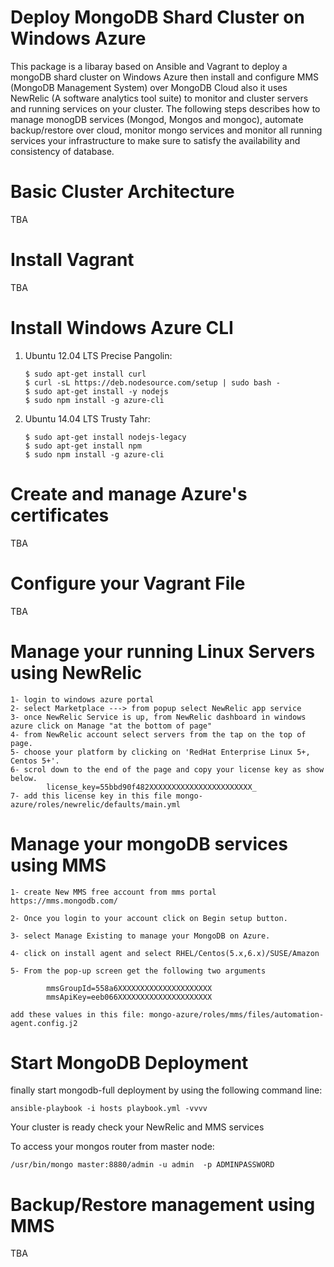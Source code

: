 # Deploy MongoDB Shard Cluster on Windows Azure

This package is a libaray based on Ansible and Vagrant to deploy a mongoDB shard cluster 
on Windows Azure then install and configure MMS (MongoDB Management System) over MongoDB
Cloud also it uses NewRelic (A software analytics tool suite) to monitor and cluster servers
and running services on your cluster. The following steps describes how to manage monogDB 
services (Mongod, Mongos and mongoc), automate backup/restore over cloud, monitor mongo services
and monitor all running services your infrastructure to make sure to satisfy the availability and 
consistency of database.


# Basic Cluster Architecture

TBA

# Install Vagrant

TBA

# Install Windows Azure CLI

 1. Ubuntu 12.04 LTS Precise Pangolin:
	
        $ sudo apt-get install curl
        $ curl -sL https://deb.nodesource.com/setup | sudo bash -
        $ sudo apt-get install -y nodejs
        $ sudo npm install -g azure-cli


 2. Ubuntu 14.04 LTS Trusty Tahr: 

        $ sudo apt-get install nodejs-legacy
        $ sudo apt-get install npm
        $ sudo npm install -g azure-cli

# Create and manage Azure's certificates

TBA

# Configure your Vagrant File

TBA

# Manage your running Linux Servers using NewRelic

	1- login to windows azure portal
	2- select Marketplace ---> from popup select NewRelic app service
	3- once NewRelic Service is up, from NewRelic dashboard in windows azure click on Manage "at the bottom of page"
	4- from NewRelic account select servers from the tap on the top of page.
	5- choose your platform by clicking on 'RedHat Enterprise Linux 5+, Centos 5+'.
	6- scrol down to the end of the page and copy your license key as show below.
			license_key=55bbd90f482XXXXXXXXXXXXXXXXXXXXXXX_
	7- add this license key in this file mongo-azure/roles/newrelic/defaults/main.yml

# Manage your mongoDB services using MMS


	1- create New MMS free account from mms portal https://mms.mongodb.com/

	2- Once you login to your account click on Begin setup button.

	3- select Manage Existing to manage your MongoDB on Azure.

	4- click on install agent and select RHEL/Centos(5.x,6.x)/SUSE/Amazon
	
	5- From the pop-up screen get the following two arguments
	
			mmsGroupId=558a6XXXXXXXXXXXXXXXXXXXXX
			mmsApiKey=eeb066XXXXXXXXXXXXXXXXXXXXX
	
	add these values in this file: mongo-azure/roles/mms/files/automation-agent.config.j2 


# Start MongoDB Deployment

finally start mongodb-full deployment by using the following command line:
	
	ansible-playbook -i hosts playbook.yml -vvvv


Your cluster is ready check your NewRelic and MMS services



To access your mongos router from master node:

	/usr/bin/mongo master:8880/admin -u admin  -p ADMINPASSWORD

# Backup/Restore management using MMS

TBA
